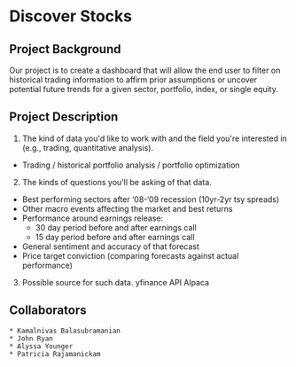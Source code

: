 # Discover Stocks

## Project Background

Our project is to create a dashboard that will allow the end user to filter on historical trading information to affirm prior assumptions or uncover potential future trends for a given sector, portfolio, index, or single equity.

## Project Description

1)  The kind of data you'd like to work with and the field you're interested in (e.g., trading, quantitative analysis).
 *  Trading / historical portfolio analysis / portfolio optimization
2)  The kinds of questions you'll be asking of that data.
*   Best performing sectors after ‘08-‘09 recession (10yr-2yr tsy spreads)
*   Other macro events affecting the market and best returns
*   Performance around earnings release:
    -   30 day period before and after earnings call
    -   15 day period before and after earnings call
*   General sentiment and accuracy of that forecast
*   Price target conviction (comparing forecasts against actual performance)
3)  Possible source for such data.
    yfinance API
    Alpaca

## Collaborators
    * Kamalnivas Balasubramanian
    * John Ryan
    * Alyssa Younger
    * Patricia Rajamanickam
